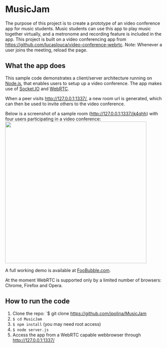 # MusicJam
The purpose of this project is to create a prototype of an video conference app for music students. Music students can use this app to play music together virtually, and a metronome and recording feature is included in the app. This project is built on a video conferencing app from https://github.com/lucaslouca/video-conference-webrtc.
Note: Whenever a user joins the meeting, reload the page.

## What the app does
This sample code demonstrates a client/server architecture running on <a href="https://nodejs.org" target="_blank">Node.js</a>, that enables users to setup up a video conference. The app makes use of <a href="http://socket.io" target="_blank">Socket.IO</a> and <a href="http://www.webrtc.org" target="_blank">WebRTC</a>.

When a peer visits <a href="http://127.0.0.1:1337/" target="_blank">http://127.0.0.1:1337/</a>, a new room url is generated, which can then be used to invite others to the video conference.

Below is a screenshot of a sample room (<a href="http://127.0.0.1:1337/jk4qhh" target="_blank">http://127.0.0.1:1337/jk4qhh</a>) with four users participating in a video conference:<br>
<img src="https://cloud.githubusercontent.com/assets/10542894/7550897/538ec66a-f674-11e4-9f52-b0f5a5b9911d.png" width="450"/>

A full working demo is available at <a href="http://www.foobubble.com" target="_blank">FooBubble.com</a>.

At the moment WebRTC is supported only by a limited number of browsers: Chrome, Firefox and Opera.

## How to run the code
1. Clone the repo: `$ git clone https://github.com/jpolina/MusicJam
2. `$ cd MusicJam `
3. `$ npm install` (you may need root access)
4. `$ node server.js`
5. Access the app from a WebRTC capable webbrowser through <a href="http://127.0.0.1:1337/" target="_blank">http://127.0.0.1:1337/</a>

